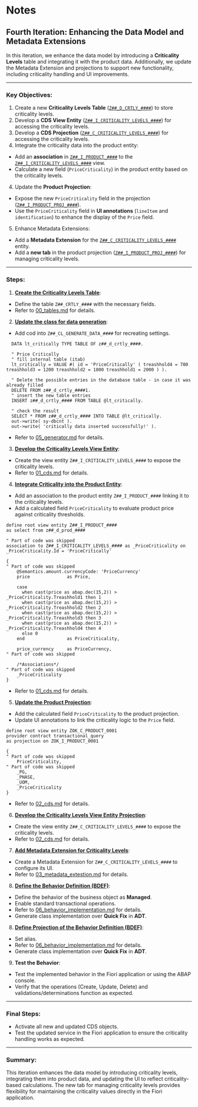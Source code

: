 # Notes
## Fourth Iteration: Enhancing the Data Model and Metadata Extensions
In this iteration, we enhance the data model by introducing a **Criticality Levels** table and integrating it with the product data. Additionally, we update the Metadata Extension and projections to support new functionality, including criticality handling and UI improvements.

---
### Key Objectives:
1. Create a new **Criticality Levels Table** ([`Z##_D_CRTLY_####`](./00_tables.md)) to store criticality levels.
2. Develop a **CDS View Entity** ([`Z##_I_CRITICALITY_LEVELS_####`](./01_cds.md)) for accessing the criticality levels.
2. Develop a **CDS Projection** ([`Z##_C_CRITICALITY_LEVELS_####`](./02_cds.md)) for accessing the criticality levels.
3. Integrate the criticality data into the product entity:
  - Add an **association** in [`Z##_I_PRODUCT_####`](./02_cds.md) to the [`Z##_I_CRITICALITY_LEVELS_####`](./01_cds.md) view.
  - Calculate a new field (`PriceCriticality`) in the product entity based on the criticality levels.
4. Update the **Product Projection**:
  - Expose the new `PriceCriticality` field in the projection ([`Z##_I_PRODUCT_PROJ_####`](./03_metadata_extestion.md)).
  - Use the `PriceCriticality` field in **UI annotations** (`lineItem` and `identification`) to enhance the display of the `Price` field.
5. Enhance Metadata Extensions:
  - Add a **Metadata Extension** for the [`Z##_C_CRITICALITY_LEVELS_####`](./03_metadata_extestion.md) entity.
  - Add a **new tab** in the product projection ([`Z##_I_PRODUCT_PROJ_####`](./03_metadata_extestion.md)) for managing criticality levels.

---
### Steps:
1. **[Create the Criticality Levels Table](./00_tables.md)**:
  - Define the table `Z##_CRTLY_####` with the necessary fields.
  - Refer to [00_tables.md](./00_tables.md) for details.
2. **[Update the class for data generation](./05_generator.md)**:
  - Add cod into `Z##_CL_GENERATE_DATA_####` for recreating settings.
  ```ABAP
    DATA lt_critically TYPE TABLE OF z##_d_crtly_####.

    " Price Critically
    " fill internal table (itab)
    lt_critically = VALUE #( id = 'PriceCritically' ( treashhold4 = 700 treashhold3 = 1200 treashhold2 = 1800 treashhold1 = 2000 ) ).

    " Delete the possible entries in the database table - in case it was already filled
    DELETE FROM z##_d_crtly_####1.
    " insert the new table entries
    INSERT z##_d_crtly_#### FROM TABLE @lt_critically.

    " check the result
    SELECT * FROM z##_d_crtly_#### INTO TABLE @lt_critically.
    out->write( sy-dbcnt ).
    out->write( 'critically data inserted successfully!' ).
  ```
  - Refer to [05_generator.md](./05_generator.md) for details.
3. **[Develop the Criticality Levels View Entity](./01_cds.md)**:
  - Create the view entity `Z##_I_CRITICALITY_LEVELS_####` to expose the criticality levels.
  - Refer to [01_cds.md](./01_cds.md) for details.
4. **[Integrate Criticality into the Product Entity](./02_cds.md)**:
  - Add an association to the product entity `Z##_I_PRODUCT_####` linking it to the criticality levels.
  - Add a calculated field `PriceCriticality` to evaluate product price against criticality thresholds.
  ```ABAP
  define root view entity Z##_I_PRODUCT_####
  as select from z##_d_prod_####

  " Part of code was skipped
  association to Z##_I_CRITICALITY_LEVELS_#### as _PriceCriticality on _PriceCriticality.Id = 'PriceCritically'

{
  " Part of code was skipped
      @Semantics.amount.currencyCode: 'PriceCurrency'
      price              as Price,

      case
        when cast(price as abap.dec(15,2)) > _PriceCriticality.Treashhold1 then 1
        when cast(price as abap.dec(15,2)) > _PriceCriticality.Treashhold2 then 2
        when cast(price as abap.dec(15,2)) > _PriceCriticality.Treashhold3 then 3
        when cast(price as abap.dec(15,2)) > _PriceCriticality.Treashhold4 then 4
        else 0
      end                as PriceCriticality,

      price_currency     as PriceCurrency,
  " Part of code was skipped

      /*Associations*/
  " Part of code was skipped
      _PriceCriticality
}
  ```
  - Refer to [01_cds.md](./01_cds.md) for details.
5. **[Update the Product Projection](./02_cds.md)**:
  - Add the calculated field `PriceCriticality` to the product projection.
  - Update UI annotations to link the criticality logic to the `Price` field.
  ```ABAP
define root view entity ZOK_C_PRODUCT_0001
  provider contract transactional_query
  as projection on ZOK_I_PRODUCT_0001

{
  " Part of code was skipped
      PriceCriticality,
  " Part of code was skipped
      _PG,
      _PHASE,
      _UOM,
      _PriceCriticality
}
  ```
  - Refer to [02_cds.md](./02_cds.md) for details.
6. **[Develop the Criticality Levels View Entity Projection](./02_cds.md)**:
  - Create the view entity `Z##_C_CRITICALITY_LEVELS_####` to expose the criticality levels.
  - Refer to [02_cds.md](./02_cds.md) for details.
7. **[Add Metadata Extension for Criticality Levels](./03_metadata_extestion.md)**:
  - Create a Metadata Extension for `Z##_C_CRITICALITY_LEVELS_####` to configure its UI.
  - Refer to [03_metadata_extestion.md](./03_metadata_extestion.md) for details.
8. **[Define the Behavior Definition (BDEF)](./06_behavior_implementation.md)**:
  - Define the behavior of the business object as **Managed**.
  - Enable standard transactional operations.
  - Refer to [06_behavior_implementation.md](./06_behavior_definition.md) for details.
  - Generate class implementation over **Quick Fix** in **ADT**.
8. **[Define Projection of the Behavior Definition (BDEF)](./06_behavior_implementation.md)**:
  - Set alias.
  - Refer to [06_behavior_implementation.md](./06_behavior_definition.md) for details.
  - Generate class implementation over **Quick Fix** in **ADT**.
9. **Test the Behavior**:
  - Test the implemented behavior in the Fiori application or using the ABAP console.
  - Verify that the operations (Create, Update, Delete) and validations/determinations function as expected.
---
### Final Steps:
- Activate all new and updated CDS objects.
- Test the updated service in the Fiori application to ensure the criticality handling works as expected.
---
### Summary:
This iteration enhances the data model by introducing criticality levels, integrating them into product data, and updating the UI to reflect criticality-based calculations. The new tab for managing criticality levels provides flexibility for maintaining the criticality values directly in the Fiori application.